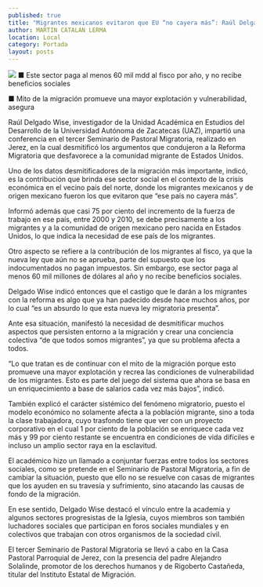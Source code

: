 ```yaml
---
published: true
title: "Migrantes mexicanos evitaron que EU “no cayera más”: Raúl Delgado"
author: MARTIN CATALAN LERMA
location: Local
category: Portada
layout: posts
---
```


![](http://i.imgur.com/EPRB7SYm.jpg)
■ Este sector paga al menos 60 mil mdd al fisco por año, y no recibe beneficios sociales

■ Mito de la migración promueve una mayor explotación y vulnerabilidad, asegura

Raúl Delgado Wise, investigador de la Unidad Académica en Estudios del Desarrollo de la Universidad Autónoma de Zacatecas (UAZ), impartió una conferencia en el tercer Seminario de Pastoral Migratoria, realizado en Jerez, en la cual desmitificó los argumentos que condujeron a la Reforma Migratoria que desfavorece a la comunidad migrante de Estados Unidos.

Uno de los datos desmitificadores de la migración más importante, indicó, es la contribución que brinda ese sector social en el contexto de la crisis económica en el vecino país del norte, donde los migrantes mexicanos y de origen mexicano fueron los que evitaron que “ese país no cayera más”.

Informó además que casi 75 por ciento del incremento de la fuerza de trabajo en ese país, entre 2000 y 2010, se debe precisamente a los migrantes  y a la comunidad de origen mexicano pero nacida en Estados Unidos, lo que indica la necesidad de ese país de los migrantes.

Otro aspecto se refiere a la contribución de los migrantes al fisco, ya que la nueva ley que aún no se aprueba, parte del supuesto que los indocumentados no pagan impuestos. Sin embargo, ese sector paga al menos 60 mil millones de dólares al año y no recibe beneficios sociales.

Delgado Wise indicó entonces que el castigo que le darán a los migrantes con la reforma es algo que ya han padecido desde hace muchos años, por lo cual “es un absurdo lo que esta nueva ley migratoria presenta”.

Ante esa situación, manifestó la necesidad de desmitificar muchos aspectos que persisten entorno a la migración y crear una conciencia colectiva “de que todos somos migrantes”, ya que su problema afecta a todos.

“Lo que tratan es de continuar con el mito de la migración porque esto promueve una mayor explotación y recrea las condiciones de vulnerabilidad de los migrantes. Esto es parte del juego del sistema que ahora se basa en un enriquecimiento a base de salarios cada vez más bajos”, indicó.

También explicó el carácter sistémico del fenómeno migratorio, puesto el modelo económico no solamente afecta a la población migrante, sino a toda la clase trabajadora, cuyo trasfondo tiene que ver con un proyecto corporativo en el cual 1 por ciento de la población se enriquece cada vez más y 99 por ciento restante se encuentra en condiciones de vida difíciles e incluso un amplio sector raya en la esclavitud.

El académico hizo un llamado a conjuntar fuerzas entre todos los sectores sociales, como se pretende en el Seminario de Pastoral Migratoria, a fin de cambiar la situación, puesto que ello no se resuelve con casas de migrantes que los ayuden en su travesía y sufrimiento, sino atacando las causas de fondo de la migración.

En ese sentido, Delgado Wise destacó el vínculo entre la academia y algunos sectores progresistas de la Iglesia, cuyos miembros son también luchadores sociales que participan en foros sociales mundiales y en colectivos que trabajan con otros organismos de la sociedad civil.

El tercer Seminario de Pastoral Migratoria se llevó a cabo en la Casa Pastoral Parroquial de Jerez, con la presencia del padre Alejandro Solalinde, promotor de los derechos humanos y de Rigoberto Castañeda, titular del Instituto Estatal de Migración.
